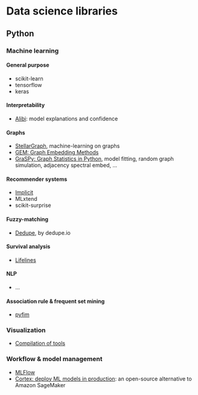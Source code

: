 # Data science libraries
## Python
### Machine learning
#### General purpose
- scikit-learn
- tensorflow
- keras

#### Interpretability
- [Alibi](https://github.com/SeldonIO/alibi): model explanations and confidence

#### Graphs
- [StellarGraph](https://github.com/stellargraph/stellargraph), machine-learning on graphs
- [GEM: Graph Embedding Methods](https://github.com/palash1992/GEM)
- [GraSPy: Graph Statistics in Python](https://graspy.neurodata.io/), model fitting, random graph simulation, adjacency spectral embed, ...

#### Recommender systems
- [Implicit](https://implicit.readthedocs.io/en/latest/index.html)
- MLxtend
- scikit-surprise

#### Fuzzy-matching
- [Dedupe](https://github.com/dedupeio/dedupe), by dedupe.io

#### Survival analysis
- [Lifelines](https://lifelines.readthedocs.io/en/latest/index.html)

#### NLP
- ...

#### Association rule & frequent set mining
- [pyfim](http://www.borgelt.net/pyfim.html)

### Visualization
- [Compilation of tools](https://pyviz.org/tools.html)

### Workflow & model management
- [MLFlow](https://mlflow.org/docs/latest/index.html)
- [Cortex: deploy ML models in production](https://www.cortex.dev/): an open-source alternative to Amazon SageMaker



